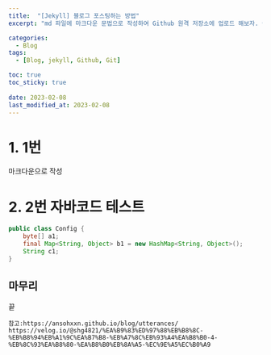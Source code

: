 ```yaml
---
title:  "[Jekyll] 블로그 포스팅하는 방법"
excerpt: "md 파일에 마크다운 문법으로 작성하여 Github 원격 저장소에 업로드 해보자. 에디터는 Visual Studio code 사용! 로컬 서버에서 확인도 해보자. "

categories:
  - Blog
tags:
  - [Blog, jekyll, Github, Git]

toc: true
toc_sticky: true
 
date: 2023-02-08
last_modified_at: 2023-02-08
---
```

# 1. 1번
마크다운으로 작성

# 2. 2번 자바코드 테스트
```java
public class Config {
    byte[] a1;
    final Map<String, Object> b1 = new HashMap<String, Object>();
    String c1;
}
```

## 마무리
끝

```
참고:https://ansohxxn.github.io/blog/utterances/
https://velog.io/@shg4821/%EA%B9%83%ED%97%88%EB%B8%8C-%EB%B8%94%EB%A1%9C%EA%B7%B8-%EB%A7%8C%EB%93%A4%EA%B8%B0-4-%EB%8C%93%EA%B8%80-%EA%B8%B0%EB%8A%A5-%EC%9E%A5%EC%B0%A9

```

